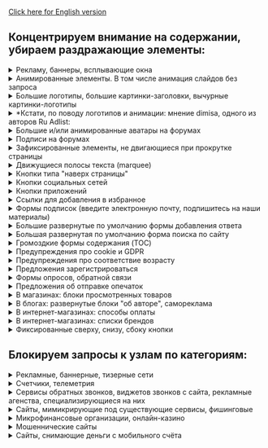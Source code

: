 [Click here for English version](policy_en.md)

## Концентрируем внимание на содержании, убираем раздражающие элементы:

<!-- realization of spoilers in Markdown: 
https://stackoverflow.com/questions/32814161/how-to-make-spoiler-text-in-github-wiki-pages -->

<details>
    <summary>
        Рекламу, баннеры, всплывающие окна
    </summary>
    Да, реклама - двигатель торговли, но зачастую очень уж она навязчивая.
</details>

<details>
    <summary>
        Анимированные элементы. В том числе анимация слайдов без запроса
    </summary>
    Пожалуйста, не надо мельтешить. Запускайте видео, анимацию и гифки только по нажатию на них.
</details>

<details>
    <summary>
        Большие логотипы, большие картинки-заголовки, вычурные картинки-логотипы
    </summary>
    Можно уже начать читать, а не пролистывать шапку в пол-экрана? И еще, скажите кто-нибудь дизайнерам и их заказчикам, что подавляющее число всех этих вычурных логотипов и слоганов никуда не годится. Извините.<br>
<br>
Обновление: В итоге, после многих сотен просмотренных творений дизайнеров, логотипы в шапке теперь удаляются по умолчанию, за очень редким исключением.
</details>

<details>
    <summary>
        *Кстати, по поводу логотипов и анимации: мнение dimisa, одного из авторов Ru Adlist:
    </summary>
основные "показания" для скрытия лого и шапок обычно следующие: используемая анимация, раскручивающая кулеры систем охлаждения и банальная экономия экранного места. Никакого функционала, кроме дублирования кнопки "главная", у подобных шапок нет, зато они крадут от 100 до 300 пикселей экранного пространства. И если в десктопном разрешении 1920x1080 это не критично, то в ноутбучном, типа 1366х768, от реальной высоты браузерного окна может оставаться чуть больше 50%<br>
    https://forums.lanik.us/viewtopic.php?p=144449#p144449
</details>

<details>
    <summary>
        Большие и/или анимированные аватары на форумах
    </summary>
    Оттягивают на себя непропорционально много внимания.
</details>

<details>
    <summary>
        Подписи на форумах
    </summary>
    От десятого прочтения одной и той же глубокомысленной фразы радости читателю не добавится.
</details>

<details>
    <summary>
        Зафиксированные элементы, не двигающиеся при прокрутке страницы
    </summary>
    При прокрутке текст плавно уходит вверх, а какая-то кнопка остается прибитой гвоздями, отвлекая внимание. Вроде мелочь, но глаз дёргает.
</details>

<details>
    <summary>
        Движущиеся полосы текста (marquee)
    </summary>
    Дизайнеру не хватило места на экране? Или это отголоски старых биржевых сводок?
</details>

<details>
    <summary>
        Кнопки типа "наверх страницы"
    </summary>
    Отнимающие место и зачастую еще и зафиксированные
</details>

<details>
    <summary>
        Кнопки социальных сетей
    </summary>
    Возможно, посетитель и захочет вступить в группу, связанную с сайтом, но не надо тыкать ими в лицо.
</details>

<details>
    <summary>
        Кнопки приложений
    </summary>
    И так понятно, что многие крупные сервисы имеют свои приложения для смартфонов. Если посетитель заинтересуется ими, он отлично найдет их в маркете. Другой вопрос, какого они качества и насколько они нужны.
</details>

<details>
    <summary>
        Ссылки для добавления в избранное
    </summary>
    Это стандартная функция браузера, визуальный мусор не нужен.
</details>

<details>
    <summary>
        Формы подписок (введите электронную почту, подпишитесь на наши материалы)
    </summary>
    Хорошая функция, но уместная только на отдельной странице сайта. А скорее всего, будут слать всякий малоосмысленный спам.
</details>

<details>
    <summary>
        Большие развернутые по умолчанию формы добавления ответа
    </summary>
    Вообще, это полезные штуки, но часто дизайнеры делают их очень уж громоздкими и мешающими. По-хорошему, это должна быть либо маленькая формочка, либо настроено раскрытие её по клику на маленький элемент. Пока что часть форм-простыней убирается, с надеждой на лучшее решение в будущем.
</details>

<details>
    <summary>
        Большая развернутая по умолчанию форма поиска по сайту
    </summary>
    Либо маленькая формочка, либо гугл/яндекс/бинг.
</details>

<details>
    <summary>
        Громоздкие формы содержания (TOC)
    </summary>
    Вы читаете книгу с оглавления? С заголовками понятно, давайте уже перейдем на материал, ради которого мы пришли.
</details>

<details>
    <summary>
        Предупреждения про cookie и GDPR
    </summary>    
    Мы понимаем, что вы хотите выполнить требования европейских регуляторов, но эти окна не несут полезной информации.
</details>

<details>
    <summary>
        Предупреждения про соответствие возрасту
    </summary>
    Российские требования или дурость веб-дизайнеров? Но выглядит довольно нелепо.
</details>

<details>
    <summary>
        Предложения зарегистрироваться
    </summary>
    Кнопки/ссылки в меню вполне достаточно.
</details>

<details>
    <summary>
        Формы опросов, обратной связи
    </summary>
    "Ваше мнение очень важно для нас*"? 
    <br> *На самом деле, довольно редко.
</details>

<details>
    <summary>
        Предложения об отправке опечаток
    </summary>
    Опечаток обычно не случается, а это предупреждение постоянно мозолит глаза.
</details>

<details>
    <summary>
        В магазинах: блоки просмотренных товаров
    </summary>
    Мы не страдаем потерей памяти. И, возможно, в этот раз пришли в посмотреть совсем другие товары, чем в прошлый раз.
</details>

<details>
    <summary>
        В блогах: развернутые блоки "об авторе", самореклама
    </summary>
    Кнопки/ссылки в меню вполне достаточно. Не стоит на каждой странице пихать читателю свой портрет.
</details>

<details>
    <summary>
        В интернет-магазинах: способы оплаты
    </summary>
    Чаще всего и с иконками платежных систем. Это ведь такое редкое событие - оплата онлайн по карточке!
</details>

<details>
    <summary>
        В интернет-магазинах: списки брендов
    </summary>
    Всех подряд, да. Ужасно полезно.
</details>

<details>
    <summary>
        Фиксированные сверху, снизу, сбоку кнопки
    </summary>
    Обычно этим страдают интернет-магазины. Поисковым системам разрешаем фиксировать строку, остальным, извините, нет. Места на экране не так много.
</details>


## Блокируем запросы к узлам по категориям:
<details>
    <summary>
        Рекламные, баннерные, тизерные сети
    </summary>
    
</details>

<details>
    <summary>
        Счетчики, телеметрия
    </summary>
    Разнообразные сервисы аналитики поведения пользователей. Включая веб- и почтовую аналитику.
</details>

<details>
    <summary>
        Сервисы обратных звонков, виджетов звонков с сайта, рекламные агенства, специализирующиеся на них
    </summary>
    Скажем скромно, этот список - наиболее полный из всего доступного на данный момент для избавления от всех этих прыгающих кнопок с телефонными трубками.
</details>

<details>
    <summary>
        Сайты, мимикрирующие под существующие сервисы, фишинговые
    </summary>
    То есть, делающие вид, что вы зашли на ВКонтакте, например, и предлагающие вам ввести пароль. Мошенники, в общем. И эти сайтики плодятся, как грибы после дождя.
<br><br>
Их зачастую сложно распознать. Но если вам кажется что-то неправильным, или требование пароля странным, закрывайте окно.
<br><br>
К слову сказать, никакая техподдержка не будет спрашивать ваш пароль, номер телефона, номер и код кредитной карты.
</details>

<details>
    <summary>
        Микрофинансовые организации, онлайн-казино
    </summary>
    На самом деле, заблокировать какое-нибудь Азино777 не получается даже у государства со всеми его ресурсами. Но попробовать-то можно.
</details>

<details>
    <summary>
        Мошеннические сайты
    </summary>
"Вы выиграли автомобиль! Только заплатите 200 рублей на почтовые расходы"
<br>
На самом деле, лучшая защита от мошенников - здравый смысл.<br>
- Никто не будет вам платить деньги за просто так.<br>
- Никто не будет вам продавать товар себе в убыток.<br>
- Никакая техподдержка не будет спрашивать ваш пароль, номер телефона, номер и код кредитной карты.<br>
- Никакой опер не будет выпытывать ваше место жительства, количество денег и наличное имущество.<br>
- Биткойны вас не озолотят. (Вспомните ваучеры!)<br>
- Не платите "закрепительный платёж" и прочие "комиссии" мошенникам.<br>
- Сотрудники "газовой службы" и "фирмы по установке водосчетчиков" почему-то убегают при слове "полиция".<br>
- В казино выигрывают только их владельцы.
</details>

<details>
    <summary>
        Сайты, снимающие деньги с мобильного счёта
    </summary>
    Звучит фантастично, но уже несколько лет как работает. Называется WAP-Click, если кому интересно. Узаконенные мошенники, если в двух словах.
<br><br>
Из описания на одном из таких сайтов:<br><br>
"Абонент решил посетить сайт по кинофильмам.
При заходе на сайт специальным скриптом он перенаправляется на лендинг, на котором будет кнопка «Play» или «Смотреть».
Нажимая на кнопку, абонент соглашается с условиями и подписывается на услугу.
Он получает контент, а с его счета ежедневно будет списываться определенная сумма.
Все совершенно легально и согласовано с операторами связи."
<br><br>
В погоне за деньгами посетителей такие сайты не гнушаются разными грязными приёмами типа невидимых кнопок, автоподписывающих скриптов и т.д. Результат один - на ваш мобильный номер (который вы не вводили! - они сами его определяют при заходе на сайт с телефона) вешают платную подписку и снимают по несколько десятков рублей в день, пока вы не заметите.
<br><br>
Сжечь их!
<br><br>
Да, есть множество свидетельств, когда платные подписки вешались на абонентов сотрудниками сотовых операторов. В таком случае блокировка WAP-Click сайтов не сможет ничем помочь, к сожалению. Но вот от технических мошенничеств со стороны недобросовестных владельцев сайтов - вполне.
<br><br>
Разумеется, блокировка уже засветившихся WAP-Click сайтов - только одна из линий обороны. Еще очень помогает использование VPN при заходе с телефона, это не позволяет мошенникам автоматически узнать ваш номер. Также неплохо себя показывает контентный счет, хотя это муторно, защищает не от всего и требует обновления. Также, некоторые сотовые операторы (Йота, Тинькофф) принципиально не навешивают платные подписки на абонентов. Пока что. Разумеется, у них есть при этом свои заморочки и подводные камни - тарифы, покрытие, блокировка торрентов и препятствование расшаривания трафика между устройствами.
<br><br>
    
Ну и, конечно, хорошо иметь харизму и решимость, чтобы позвонить на горячую линию вынести мозг операторам. Еще хорошо (юридической подготовки на уровне от получаса в гугле вполне хватит) написать претензию и вернуть, всё же, свои деньги.
</details>
